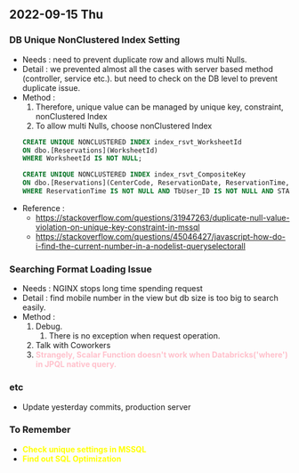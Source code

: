 ## 2022-09-15 Thu

### DB Unique NonClustered Index Setting
+ Needs : need to prevent duplicate row and allows multi Nulls.
+ Detail : we prevented almost all the cases with server based method (controller, service etc.). but need to check on the DB level to prevent duplicate issue.
+ Method :
    1. Therefore, unique value can be managed by unique key, constraint, nonClustered Index
    2. To allow multi Nulls, choose nonClustered Index
  ```sql
  CREATE UNIQUE NONCLUSTERED INDEX index_rsvt_WorksheetId
  ON dbo.[Reservations](WorksheetId)
  WHERE WorksheetId IS NOT NULL;
  
  CREATE UNIQUE NONCLUSTERED INDEX index_rsvt_CompositeKey
  ON dbo.[Reservations](CenterCode, ReservationDate, ReservationTime, TbUser_ID)
  WHERE ReservationTime IS NOT NULL AND TbUser_ID IS NOT NULL AND STATUS <> 'Cancel';
  ```
+ Reference :
  + https://stackoverflow.com/questions/31947263/duplicate-null-value-violation-on-unique-key-constraint-in-mssql
  + https://stackoverflow.com/questions/45046427/javascript-how-do-i-find-the-current-number-in-a-nodelist-queryselectorall

### Searching Format Loading Issue
+ Needs : NGINX stops long time spending request
+ Detail : find mobile number in the view but db size is too big to search easily.
+ Method :
  1. Debug.
     1. There is no exception when request operation.
  2. Talk with Coworkers
  3. <b style='color:pink'>Strangely, Scalar Function doesn't work when Databricks('where') in JPQL native query.</b>

### etc
+ Update yesterday commits, production server

### To Remember
+ <b style='color:yellow'>Check unique settings in MSSQL</b>
+ <b style='color:yellow'>Find out SQL Optimization</b>
